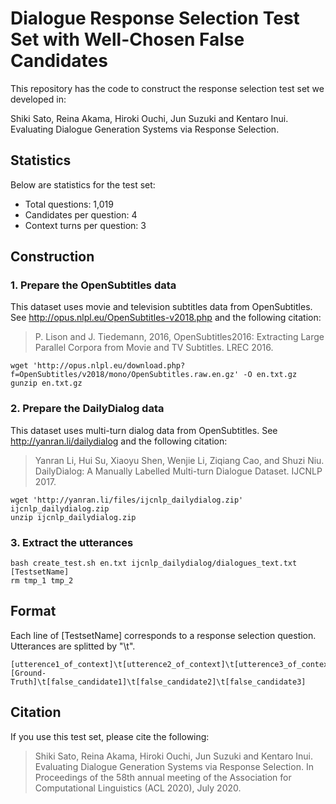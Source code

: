 # Dialogue Response Selection Test Set with Well-Chosen False Candidates
This repository has the code to construct the response selection test set we developed in:

Shiki Sato, Reina Akama, Hiroki Ouchi, Jun Suzuki and Kentaro Inui. Evaluating Dialogue Generation Systems via Response Selection.

## Statistics
Below are statistics for the test set:
- Total questions: 1,019
- Candidates per question: 4
- Context turns per question: 3

## Construction
### 1. Prepare the OpenSubtitles data
This dataset uses movie and television subtitles data from OpenSubtitles. See http://opus.nlpl.eu/OpenSubtitles-v2018.php and the following citation:

> P. Lison and J. Tiedemann, 2016, OpenSubtitles2016: Extracting Large Parallel Corpora from Movie and TV Subtitles. LREC 2016.

```
wget 'http://opus.nlpl.eu/download.php?f=OpenSubtitles/v2018/mono/OpenSubtitles.raw.en.gz' -O en.txt.gz
gunzip en.txt.gz
```

### 2. Prepare the DailyDialog data
This dataset uses multi-turn dialog data from OpenSubtitles. See http://yanran.li/dailydialog and the following citation:

> Yanran Li, Hui Su, Xiaoyu Shen, Wenjie Li, Ziqiang Cao, and Shuzi Niu. DailyDialog: A Manually Labelled Multi-turn Dialogue Dataset. IJCNLP 2017.

```
wget 'http://yanran.li/files/ijcnlp_dailydialog.zip' ijcnlp_dailydialog.zip
unzip ijcnlp_dailydialog.zip
```

### 3. Extract the utterances
```
bash create_test.sh en.txt ijcnlp_dailydialog/dialogues_text.txt [TestsetName]
rm tmp_1 tmp_2
``` 

## Format
Each line of [TestsetName] corresponds to a response selection question. Utterances are splitted by "\t".

```
[utterence1_of_context]\t[utterence2_of_context]\t[utterence3_of_context]\t
[Ground-Truth]\t[false_candidate1]\t[false_candidate2]\t[false_candidate3]
```

## Citation
If you use this test set, please cite the following:

> Shiki Sato, Reina Akama, Hiroki Ouchi, Jun Suzuki and Kentaro Inui. Evaluating Dialogue Generation Systems via Response Selection. In Proceedings of the 58th annual meeting of the Association for Computational Linguistics (ACL 2020), July 2020.
